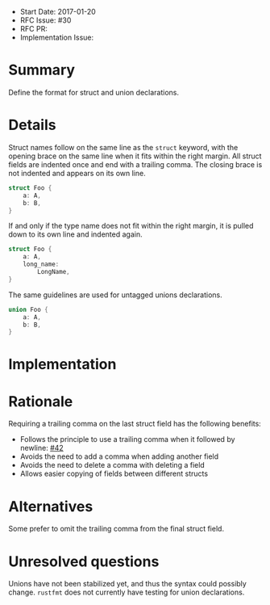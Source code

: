 - Start Date: 2017-01-20
- RFC Issue: #30
- RFC PR:
- Implementation Issue:

# Summary
[summary]: #summary

Define the format for struct and union declarations.


# Details
[details]: #details

Struct names follow on the same line as the `struct` keyword, with the opening brace on
the same line when it fits within the right margin. All struct fields are indented once and
end with a trailing comma. The closing brace is not indented and appears on its own line.

```rust
struct Foo {
    a: A,
    b: B,
}
```

If and only if the type name does not fit within the right margin, it is pulled down to its 
own line and indented again.

```rust
struct Foo {
    a: A,
    long_name: 
        LongName,
}
```

The same guidelines are used for untagged unions declarations.

```rust
union Foo {
    a: A,
    b: B,
}
```


# Implementation
[implementation]: #implementation



# Rationale
[rationale]: #rationale

Requiring a trailing comma on the last struct field has the following benefits:

- Follows the principle to use a trailing comma when it followed by newline: 
  [#42](https://github.com/rust-lang-nursery/fmt-rfcs/issues/42)
- Avoids the need to add a comma when adding another field
- Avoids the need to delete a comma with deleting a field
- Allows easier copying of fields between different structs


# Alternatives
[alternatives]: #alternatives

Some prefer to omit the trailing comma from the final struct field.


# Unresolved questions
[unresolved]: #unresolved-questions

Unions have not been stabilized yet, and thus the syntax could possibly change. `rustfmt` does not
currently have testing for union declarations.